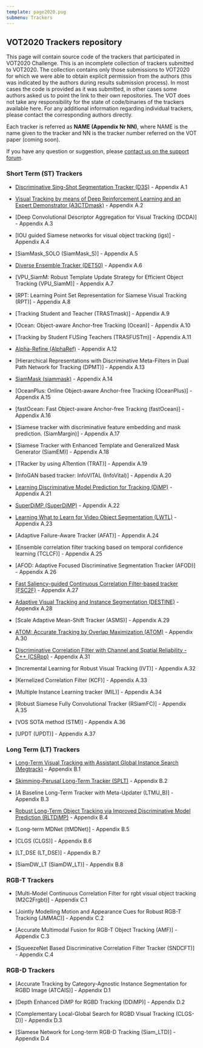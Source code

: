 ```yaml
---
template: page2020.pug
submenu: Trackers
---
```


## VOT2020 Trackers repository

This page will contain source code of the trackers that participated in VOT2020 Challenge.
This is an incomplete collection of trackers submitted to VOT2020.
The collection contains only those submissions to VOT2020 for which we were able to obtain explicit permission from the authors (this was indicated by the authors during results submission process). In most cases the code is provided as it was submitted, in other cases some authors asked us to point the link to their own repositories.
The VOT does not take any responsibility for the state of code/binaries of the trackers available here.
For any additional information regarding individual trackers, please contact the corresponding authors directly.

Each tracker is referred as **NAME (Appendix Nr NN)**, where NAME is the name given to the tracker and NN is the tracker number referred on the VOT paper (coming soon).

If you have any question or suggestion, please <a href="https://groups.google.com/forum/?hl=en#!forum/votchallenge-help"> contact us on the support forum</a>.


### Short Term (ST) Trackers

-   [Discriminative Sing-Shot Segmentation Tracker (D3S)](http://submit.votchallenge.net/data/vot-st2020/D3S-code-2020-04-20T12:34:11.394262.zip) - Appendix A.1

-   [Visual Tracking by means of Deep Reinforcement Learning and an Expert Demonstrator (A3CTDmask)](http://submit.votchallenge.net/data/vot-st2020/A3CTDmask-code-2020-04-30T08:58:23.896859.zip) - Appendix A.2

-   [Deep Convolutional Descriptor Aggregation for Visual Tracking (DCDA)] - Appendix A.3

-   [IOU guided Siamese networks for visual object tracking (igs)] - Appendix A.4

-   [SiamMask_SOLO (SiamMask_S)] - Appendix A.5

-   [Diverse Ensemble Tracker (DET50)](http://submit.votchallenge.net/data/vot-st2020/DET50-code-2020-04-30T11:30:04.984528.zip) - Appendix A.6

-   [VPU_SiamM: Robust Template Update Strategy for Efficient Object Tracking (VPU_SiamM)] - Appendix A.7

-   [RPT: Learning Point Set Representation for Siamese Visual Tracking (RPT)] - Appendix A.8

-   [Tracking Student and Teacher (TRASTmask)] - Appendix A.9

-   [Ocean: Object-aware Anchor-free Tracking (Ocean)] - Appendix A.10

-   [Tracking by Student FUSing Teachers (TRASFUSTm)] - Appendix A.11

-   [Alpha-Refine (AlphaRef)](http://submit.votchallenge.net/data/vot-st2020/AlphaRef-code-2020-05-01T09:01:55.144494.zip) - Appendix A.12

-   [Hierarchical Representations with Discriminative Meta-Filters in Dual Path Network for Tracking (DPMT)] - Appendix A.13

-   [SiamMask (siammask)](http://submit.votchallenge.net/data/vot-st2020/siammask-code-2020-05-03T08:49:46.509960.zip) - Appendix A.14

-   [OceanPlus: Online Object-aware Anchor-free Tracking (OceanPlus)] - Appendix A.15

-   [fastOcean: Fast Object-aware Anchor-free Tracking (fastOcean)] - Appendix A.16

-   [Siamese tracker with discriminative feature embedding and mask prediction. (SiamMargin)] - Appendix A.17

-   [Siamese Tracker with Enhanced Template and Generalized Mask Generator (SiamEM)] - Appendix A.18

-   [TRacker by using ATtention (TRAT)] - Appendix A.19

-   [InfoGAN based tracker: InfoVITAL (InfoVital)] - Appendix A.20

-   [Learning Discriminative Model Prediction for Tracking (DiMP)](http://submit.votchallenge.net/data/vot-st2020/DiMP-code-2020-05-03T15:36:21.815843.zip) - Appendix A.21

-   [SuperDiMP (SuperDiMP)](http://submit.votchallenge.net/data/vot-st2020/SuperDiMP-code-2020-05-03T15:37:00.840510.zip) - Appendix A.22

-   [Learning What to Learn for Video Object Segmentation (LWTL)](http://submit.votchallenge.net/data/vot-st2020/LWTL-code-2020-05-03T15:37:26.935594.zip) - Appendix A.23

-   [Adaptive Failure-Aware Tracker (AFAT)] - Appendix A.24

-   [Ensemble correlation filter tracking based on temporal confidence learning (TCLCF)] - Appendix A.25

-   [AFOD: Adaptive Focused Discriminative Segmentation Tracker (AFOD)] - Appendix A.26

-   [Fast Saliency-guided Continuous Correlation Filter-based tracker (FSC2F)](http://submit.votchallenge.net/data/vot-st2020/FSC2F-code-2020-05-03T22:02:13.521179.zip) - Appendix A.27

-   [Adaptive Visual Tracking and Instance Segmentation (DESTINE)](http://submit.votchallenge.net/data/vot-st2020/DESTINE-code-2020-05-03T22:55:53.471485.zip) - Appendix A.28

-   [Scale Adaptive Mean-Shift Tracker (ASMS)] - Appendix A.29

-   [ATOM: Accurate Tracking by Overlap Maximization (ATOM)](http://data.votchallenge.net/vot2019/trackers/ATOM-code-2019-06-08T11_52_00.012755.zip) - Appendix A.30

-   [Discriminative Correlation Filter with Channel and Spatial Reliability - C++ (CSRpp)](http://data.votchallenge.net/vot2019/trackers/csrtpp-code-2018-06-16T14_49_45.311254.zip) - Appendix A.31

-   [Incremental Learning for Robust Visual Tracking (IVT)] - Appendix A.32

-   [Kernelized Correlation Filter (KCF)] - Appendix A.33

-   [Multiple Instance Learning tracker (MIL)] - Appendix A.34

-   [Robust Siamese Fully Convolutional Tracker (RSiamFC)] - Appendix A.35

-   [VOS SOTA method (STM)] - Appendix A.36

-   [UPDT (UPDT)] - Appendix A.37


### Long Term (LT) Trackers

-   [Long-Term Visual Tracking with Assistant Global Instance Search (Megtrack)](http://submit.votchallenge.net/data/vot-lt2020/Megtrack-code-2020-05-03T21:48:35.876290.zip) - Appendix B.1

-   [Skimming-Perusal Long-Term Tracker (SPLT)](http://submit.votchallenge.net/data/vot-lt2020/SPLT-code-2020-05-03T00:48:57.394762.zip) - Appendix B.2

-   [A Baseline Long-Term Tracker with Meta-Updater (LTMU_B)] - Appendix B.3

-   [Robust Long-Term Object Tracking via Improved Discriminative Model Prediction (RLTDiMP)](http://submit.votchallenge.net/data/vot-lt2020/RLT_DiMP-code-2020-05-03T21:30:17.801990.zip) - Appendix B.4

-   [Long-term MDNet (ltMDNet)] - Appendix B.5

-   [CLGS (CLGS)] - Appendix B.6

-   [LT_DSE (LT_DSE)] - Appendix B.7

-   [SiamDW_LT (SiamDW_LT)] - Appendix B.8


### RGB-T Trackers

-   [Multi-Model Continuous Correlation Filter for rgbt visual object tracking (M2C2Frgbt)] - Appendix C.1

-   [Jointly Modelling Motion and Appearance Cues for Robust RGB-T Tracking (JMMAC)] - Appendix C.2

-   [Accurate Multimodal Fusion for RGB-T Object Tracking (AMF)] - Appendix C.3

-   [SqueezeNet Based Discriminative Correlation Filter Tracker (SNDCFT)] - Appendix C.4


### RGB-D Trackers

-   [Accurate Tracking by Category-Agnostic Instance Segmentation for RGBD Image (ATCAIS)] - Appendix D.1

-   [Depth Enhanced DiMP for RGBD Tracking (DDiMP)] - Appendix D.2

-   [Complementary Local-Global Search for RGBD Visual Tracking (CLGS-D)] - Appendix D.3

-   [Siamese Network for Long-term RGB-D Tracking (Siam_LTD)] - Appendix D.4


